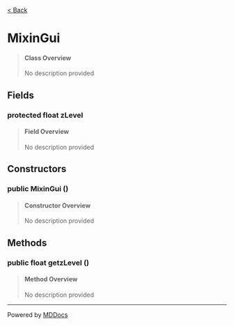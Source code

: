 [< Back](..)
# MixinGui #
>#### Class Overview ####
>No description provided
## Fields ##
### protected float zLevel ###
>#### Field Overview ####
>No description provided
>
## Constructors ##
### public MixinGui () ###
>#### Constructor Overview ####
>No description provided
>
## Methods ##
### public float getzLevel () ###
>#### Method Overview ####
>No description provided
>

---
Powered by [MDDocs](https://github.com/VRCube/MDDocs)
